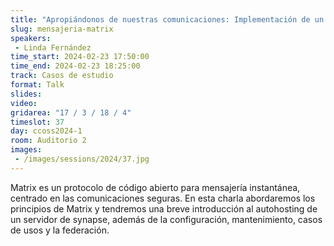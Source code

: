 ```yaml
---
title: "Apropiándonos de nuestras comunicaciones: Implementación de un servidor de mensajería con Matrix"
slug: mensajeria-matrix
speakers:
 - Linda Fernández
time_start: 2024-02-23 17:50:00
time_end: 2024-02-23 18:25:00
track: Casos de estudio
format: Talk
slides: 
video: 
gridarea: "17 / 3 / 18 / 4"
timeslot: 37
day: ccoss2024-1
room: Auditorio 2
images: 
 - /images/sessions/2024/37.jpg
---
```


Matrix es un protocolo de código abierto para mensajería instantánea, centrado en las comunicaciones seguras. En esta charla abordaremos los principios de Matrix y tendremos una breve introducción al autohosting de un servidor de synapse, además de la configuración, mantenimiento, casos de usos y la federación.

